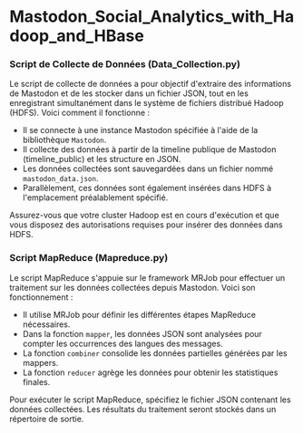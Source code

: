 # Mastodon_Social_Analytics_with_Hadoop_and_HBase

### Script de Collecte de Données (Data_Collection.py)

Le script de collecte de données a pour objectif d'extraire des informations de Mastodon et de les stocker dans un fichier JSON, tout en les enregistrant simultanément dans le système de fichiers distribué Hadoop (HDFS). Voici comment il fonctionne :

- Il se connecte à une instance Mastodon spécifiée à l'aide de la bibliothèque `Mastodon`.
- Il collecte des données à partir de la timeline publique de Mastodon (timeline_public) et les structure en JSON.
- Les données collectées sont sauvegardées dans un fichier nommé `mastodon_data.json`.
- Parallèlement, ces données sont également insérées dans HDFS à l'emplacement préalablement spécifié.

Assurez-vous que votre cluster Hadoop est en cours d'exécution et que vous disposez des autorisations requises pour insérer des données dans HDFS.

### Script MapReduce (Mapreduce.py)

Le script MapReduce s'appuie sur le framework MRJob pour effectuer un traitement sur les données collectées depuis Mastodon. Voici son fonctionnement :

- Il utilise MRJob pour définir les différentes étapes MapReduce nécessaires.
- Dans la fonction `mapper`, les données JSON sont analysées pour compter les occurrences des langues des messages.
- La fonction `combiner` consolide les données partielles générées par les mappers.
- La fonction `reducer` agrège les données pour obtenir les statistiques finales.

Pour exécuter le script MapReduce, spécifiez le fichier JSON contenant les données collectées. Les résultats du traitement seront stockés dans un répertoire de sortie.



